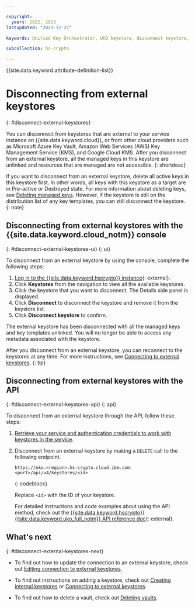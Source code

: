 ```yaml
---

copyright:
  years: 2022, 2023
lastupdated: "2023-12-27"

keywords: Unified Key Orchestrator, UKO keystore, disconnect keystore, external keystore, KMS keystore

subcollection: hs-crypto

---
```


{{site.data.keyword.attribute-definition-list}}




# Disconnecting from external keystores
{: #disconnect-external-keystores}

You can disconnect from keystores that are external to your service instance on {{site.data.keyword.cloud}}, or from other cloud providers such as Microsoft Azure Key Vault, Amazon Web Services (AWS) Key Management Service (KMS), and Google Cloud KMS. After you disconnect from an external keystore, all the managed keys in this keystore are unlinked and resources that are managed are not accessible.
{: shortdesc}

If you want to disconnect from an external keystore, delete all active keys in this keystore first. In other words, all keys with this keystore as a target are in Pre-active or Destroyed state. For more information about deleting keys, see [Deleting managed keys](/docs/hs-crypto?topic=hs-crypto-delete-managed-keys). However, if the keystore is still on the distribution list of any key templates, you can still disconnect the keystore.
{: note}


## Disconnecting from external keystores with the {{site.data.keyword.cloud_notm}} console
{: #disconnect-external-keystores-ui}
{: ui}

To disconnect from an external keystore by using the console, complete the following steps:

1. [Log in to the {{site.data.keyword.hscrypto}} instance](https://cloud.ibm.com/login){: external}.
2. Click **Keystores** from the navigation to view all the available keystores.
3. Click the keystore that you want to disconnect. The Details side panel is displayed.
4. Click **Disconnect** to disconnect the keystore and remove it from the keystore list. 
5. Click **Disconnect keystore** to confirm.

The external keystore has been disconnected with all the managed keys and key templates unlinked. You will no longer be able to access any metadata associated with the keystore. 


After you disconnect from an external keystore, you can reconnect to the keystores at any time. For more instructions, see [Connecting to external keystores](/docs/hs-crypto?topic=hs-crypto-connect-external-keystores).
{: tip}

## Disconnecting from external keystores with the API
{: #disconnect-external-keystores-api}
{: api}

To disconnect from an external keystore through the API, follow these steps:

1. [Retrieve your service and authentication credentials to work with keystores in the service](/docs/hs-crypto?topic=hs-crypto-set-up-uko-api).
   
2. Disconnect from an external keystore by making a `DELETE` call to the following endpoint.

    ```
    https://uko.<region>.hs-crypto.cloud.ibm.com:<port>/api/v4/keystores/<id>
    ```
    {: codeblock}

    Replace `<id>` with the ID of your keystore.

    For detailed instructions and code examples about using the API method, check out the [{{site.data.keyword.hscrypto}} {{site.data.keyword.uko_full_notm}} API reference doc](/apidocs/uko#delete-keystore){: external}.



## What's next
{: #disconnect-external-keystores-next}

- To find out how to update the connection to an external keystore, check out [Editing connection to external keystores](/docs/hs-crypto?topic=hs-crypto-edit-external-keystore-connection).
  
- To find out instructions on adding a keystore, check out [Creating internal keystores](/docs/hs-crypto?topic=hs-crypto-create-internal-keystores) or [Connecting to external keystores](/docs/hs-crypto?topic=hs-crypto-connect-external-keystores).

- To find out how to delete a vault, check out [Deleting vaults](/docs/hs-crypto?topic=hs-crypto-delete-vaults).


